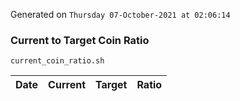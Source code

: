Generated on `Thursday 07-October-2021 at 02:06:14`

### Current to Target Coin Ratio
`current_coin_ratio.sh`

Date|Current|Target|Ratio
---|---|---|---

